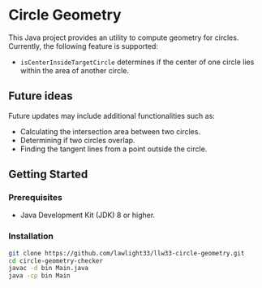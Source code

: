 # Circle Geometry

This Java project provides an utility to compute geometry for circles. Currently, the following feature is supported:

- `isCenterInsideTargetCircle` determines if the center of one circle lies within the area of another circle.

## Future ideas

Future updates may include additional functionalities such as:

- Calculating the intersection area between two circles.
- Determining if two circles overlap.
- Finding the tangent lines from a point outside the circle.

## Getting Started

### Prerequisites

- Java Development Kit (JDK) 8 or higher.

### Installation
```bash
git clone https://github.com/lawlight33/llw33-circle-geometry.git
cd circle-geometry-checker
javac -d bin Main.java
java -cp bin Main
```

